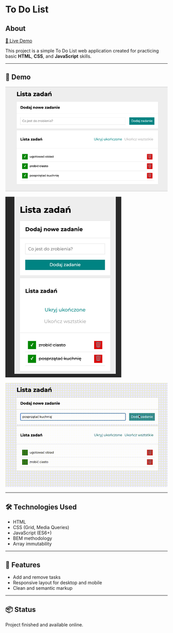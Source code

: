 # To Do List

## About

[🔗 Live Demo](https://dor-ka.github.io/frontend-youcode-todolist/)

This project is a simple To Do List web application created for practicing basic **HTML**, **CSS**, and **JavaScript** skills.

---

## 📸 Demo

![Desktop view](https://github.com/dor-ka/frontend-youcode-todolist/raw/main/images/img-readme-2.png)

![Mobile view](https://github.com/dor-ka/frontend-youcode-todolist/raw/main/images/img-readme-mobile-2.png)

![Demo gif](https://github.com/dor-ka/frontend-youcode-todolist/raw/main/images/readme.gif)


---

## 🛠️ Technologies Used

- HTML
- CSS (Grid, Media Queries)
- JavaScript (ES6+)
- BEM methodology
- Array immutability

---

## 🚀 Features

- Add and remove tasks
- Responsive layout for desktop and mobile
- Clean and semantic markup

---

## 📦 Status

Project finished and available online.
